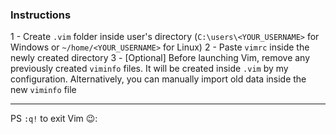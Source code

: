 ### Instructions

1 - Create `.vim` folder inside user's directory (`C:\users\<YOUR_USERNAME>` for Windows or `~/home/<YOUR_USERNAME>` for Linux)</li>
2 - Paste `vimrc` inside the newly created directory</li>
3 - [Optional] Before launching Vim, remove any previously created `viminfo` files. It will be created inside `.vim` by my configuration. Alternatively, you can manually import old data inside the new `viminfo` file</li>

---

PS `:q!` to exit Vim 😉:</li>
